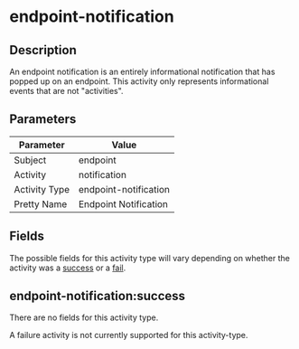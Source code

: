 endpoint-notification
=====================

Description
-----------
An endpoint notification is an entirely informational notification that has popped up on an endpoint. This activity only represents informational events that are not "activities".

Parameters
----------
| Parameter     | Value                 |
| ------------- | --------------------- |
| Subject       | endpoint              |
| Activity      | notification          |
| Activity Type | endpoint-notification |
| Pretty Name   | Endpoint Notification |


Fields
------

The possible fields for this activity type will vary depending on whether the activity was a [success](#endpoint-notificationsuccess) or a [fail](#endpoint-notificationfail).


endpoint-notification:success
-----------------------------

There are no fields for this activity type.


A failure activity is not currently supported for this activity-type.